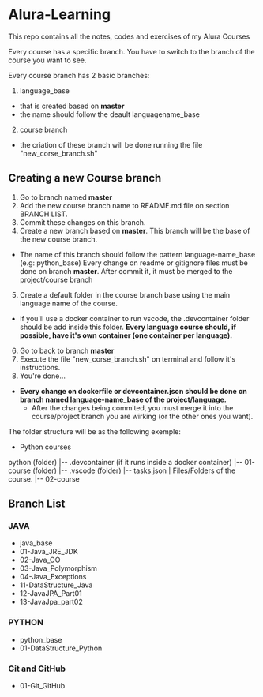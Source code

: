 # Alura-Learning

This repo contains all the notes, codes and exercises of my Alura Courses

Every course has a specific branch. You have to switch to the branch of the course you want to see.

Every course branch has 2 basic branches:
1. language_base
  - that is created based on **master**
  - the name should follow the deault languagename_base
2. course branch
 - the criation of these branch will be done running the file "new_corse_branch.sh"

## Creating a new Course branch

1. Go to branch named **master**
2. Add the new course branch name to README.md file on section BRANCH LIST.
3. Commit these changes on this branch.
4. Create a new branch based on **master**. This branch will be the base of the new course branch.
  - The name of this branch should follow the pattern language-name_base (e.g: python_base)
  Every change on readme or gitignore files must be done on branch **master**. After commit it, it must be merged to the project/course branch
5. Create a default folder in the course branch base using the main language name of the course.
  - if you'll use a docker container to run vscode, the .devcontainer folder should be add inside this folder.
  **Every language course should, if possible, have it's own container (one container per language).**
6. Go to back to branch **master**
7. Execute the file "new_corse_branch.sh" on terminal and follow it's instructions.
8. You're done...

- **Every change on dockerfile or devcontainer.json should be done on branch named language-name_base of the project/language.**
  - After the changes being commited, you must merge it into the course/project branch you are wirking (or the other ones you want).

The folder structure will be as the following exemple:

- Python courses

python (folder)
  |-- .devcontainer (if it runs inside a docker container)
  |-- 01-course (folder)
        |-- .vscode (folder)
              |-- tasks.json
        | Files/Folders of the course.
  |-- 02-course
## Branch List

### JAVA

- java_base
- 01-Java_JRE_JDK
- 02-Java_OO
- 03-Java_Polymorphism
- 04-Java_Exceptions
- 11-DataStructure_Java
- 12-JavaJPA_Part01
- 13-JavaJpa_part02

### PYTHON

- python_base
- 01-DataStructure_Python

### Git and GitHub

- 01-Git_GitHub